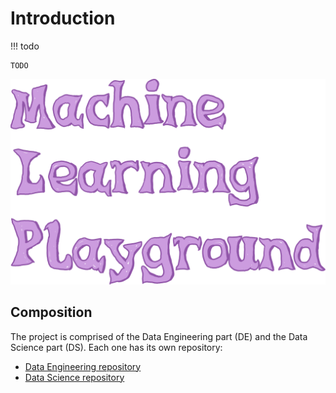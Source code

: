 # Introduction

!!! todo

	TODO
	
![MLP logo](img/mlp_logo.png)

## Composition

The project is comprised of the Data Engineering part (DE) and
the Data Science part (DS). Each one has its own repository:

* [Data Engineering repository](https://github.com/cmstrackerdpg/mlplayground)
* [Data Science repository](https://github.com/XavierAtCERN/dqm-playground-ds/)
